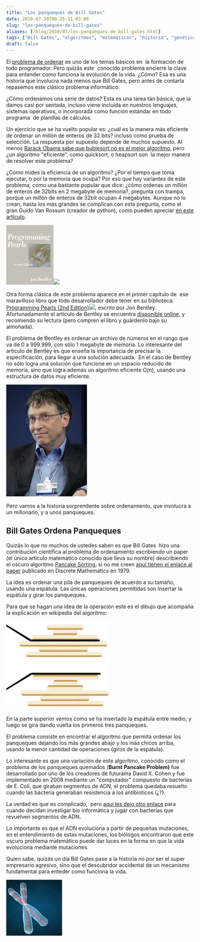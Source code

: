 ```yaml
---
title: "Los panqueques de Bill Gates"
date: 2010-07-30T08:25:11-03:00
slug: "los-panqueques-de-bill-gates"
aliases: [/blog/2010/07/los-panqueques-de-bill-gates.html]
tags: ["Bill Gates", "algoritmos", "matemáticas", "historia", "genética"]
draft: false
---
```


El [problema de ordenar](http://es.wikipedia.org/wiki/Algoritmo_de_ordenamiento) es uno
de los temas básicos en  la formación de todo programador. Pero quizás
este  conocido problema encierre la clave para entender como funciona la
evolución de la vida. ¿Cómo? Esa es una historia que involucra nada
menos que Bill Gates, pero antes de contarla repasemos este clásico
problema informático.

¿Cómo ordenamos una serie de datos? Esta es una tarea tán básica, que la
damos casi por sentada, incluso viene incluida en nuestros lenguajes,
sistemas operativos, o incorporada como función estándar en todo
programa  de planillas de cálculos.

Un ejercicio que se ha vuelto popular es: ¿cuál es la manera más
eficiente de ordenar un millón de enteros de 32 bits? incluso como
prueba de selección. La respuesta por supuesto depende de muchos
supuesto. Al menos [Barack Obama sabe que bublesort no es el mejor
algoritmo](/blog/2010/07/obama-sabe-computacion.html),
pero ¿un algoritmo "eficiente", como quicksort, o heapsort son  la
mejor manera de resolver este problema?

¿Cómo mides la eficiencia de un algoritmo? ¿Por el tiempo que toma
ejecutar, o por la memoria que ocupa? Por eso que hay variantes de este
problema, como una bastante popular que dice: ¿cómo ordenas un millón de
enteros de 32bits en 2 megabyte de memoria?, pregunta con trampa, porque
un millón de enteros de 32bit ocupan 4 megabytes. Aunque no lo crean,
hasta los más grandes se complican con esta pregunta, como el gran Guido
Van Rossum (creador de python), como pueden apreciar 
[en este artículo](http://neopythonic.blogspot.com/2008/10/sorting-million-32-bit-integers-in-2mb.html).

[![](41ETT7KQRRL._SL160_.jpg)](https://www.amazon.com/gp/product/0201657880?ie=UTF8&tag=lanaturaledel-20&linkCode=as2&camp=1789&creative=9325&creativeASIN=0201657880)![](http://www.assoc-amazon.com/e/ir?t=lanaturaledel-20&l=as2&o=1&a=0201657880)

Otra forma clásica de este problema aparece en el primer capítulo de
 ese maravilloso libro que todo desarrollador debe tener en su
biblioteca: [Programming Pearls (2nd Edition)](https://www.amazon.com/gp/product/0201657880?ie=UTF8&tag=lanaturaledel-20&linkCode=as2&camp=1789&creative=9325&creativeASIN=0201657880)![](http://www.assoc-amazon.com/e/ir?t=lanaturaledel-20&l=as2&o=1&a=0201657880),
escrito por Jon Bentley. Afortunadamente el artículo de Bentley se
encuentra [disponible online](http://www.cs.bell-labs.com/cm/cs/pearls/cto.html), y recomiendo
su lectura (pero compren el libro y guárdenlo bajo su almohada).

El problema de Bentley es ordenar un archivo de números en el rango que
va de 0 a 999.999, con sólo 1 megabyte de memoria. Lo interesante del
artículo de Bentley es que enseña la importancia de precisar la
especificación, para llegar a una solución adecuada.  En el caso de
Bentley no sólo logra una solución que funcione en un espacio reducido
de memoria, sino que logra además un algoritmo eficiente O(n), usando
una estructura de datos muy eficiente.

![](gates-217x300.jpg)

Pero vamos a la historia sorprendente sobre ordenamiento, que involucra
a un millonario, y a unos panqueques.

## **Bill Gates Ordena Panqueques**

Quizás lo que no muchos de ustedes saben es que Bill Gates  hizo una
contribución científica al problema de ordenamiento escribiendo un paper
(el único artículo matemático conocido que lleva su nombre) describiendo
el oscuro algoritmo [Pancake Sorting](http://en.wikipedia.org/wiki/Pancake_sorting), si no me creen
[aquí tienen el enlace al paper](http://www.cs.berkeley.edu/~christos/papers/Bounds%20For%20Sorting%20By%20Prefix%20Reversal.pdf)
publicado en Discrete Mathematics en 1979.

La idea es ordenar una pila de panqueques de acuerdo a su tamaño, usando
una espátula. Las únicas operaciones permitidas son insertar la espátula
y girar los panqueques.

Para que se hagan una idea de la operación este es el dibujo que
acompaña la explicación en wikipedia del algoritmo:

![](Pancake_sort_operation.png)

En la parte superior vemos como se ha insertado la espátula entre medio, y
luego se gira dando vuelta los primeros tres panqueques.

El problema consiste en encontrar el algoritmo que permita ordenar los
panqueques dejando los más grandes abajo y los más chicos arriba, usando
la menor cantidad de operaciones (giros de la espátula).

Lo interesante es que una variación de este algoritmo, conocido como el
problema de los panqueques quemados (**Burnt Pancake Problem)** fue
desarrollado por uno de los creadores de futurama David X. Cohen y fue
implementado en 2008 mediante un "computador" compuesto de bacterias
de E. Coli, que giraban segmentos de ADN, el problema quedaba resuelto
cuando las bacteria generaban resistencia a los antibioticos (¿?).

La verdad es que es complicado,  pero [aquí les dejo otro
enlace](http://plus.maths.org/issue54/features/colvatter/) para cuando
decidan investigar bio informática y jugar con bacterias que revuelven
segmentos de ADN.

Lo importante es que el ADN evoluciona a partir de pequeñas mutaciones,
en el entendimiento de estas mutaciones, los biólogos encontraron que
este oscuro problema matemático puede dar luces en la forma en que la
vida evoluciona mediante mutaciones.

Quien sabe, quizás un día Bill Gates pase a la historia no por ser el
super empresario agresivo, sino que el descubridor accidental de un
mecanismo fundamental para enteder como funciona la vida.

![](chromosome-150x150.jpg)
